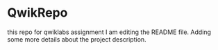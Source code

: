 # QwikRepo
this repo for qwiklabs assignment
I am editing the README file. Adding some more details about the project description.
